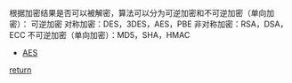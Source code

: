 根据加密结果是否可以被解密，算法可以分为可逆加密和不可逆加密（单向加密）：
可逆加密
对称加密：DES，3DES，AES，PBE
非对称加密：RSA，DSA，ECC
不可逆加密（单向加密）：MD5，SHA，HMAC
* [AES](AES.md)

[return](./../README.md)